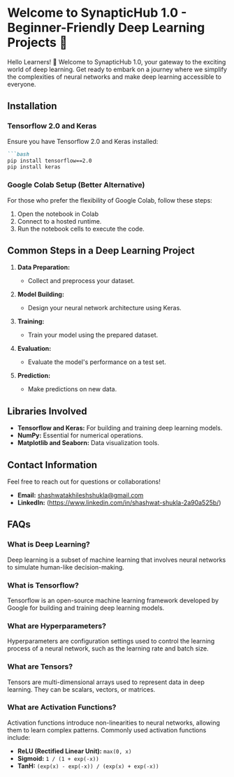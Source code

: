 # Welcome to SynapticHub 1.0 - Beginner-Friendly Deep Learning Projects 🚀

Hello Learners! 👋 Welcome to SynapticHub 1.0, your gateway to the exciting world of deep learning. Get ready to embark on a journey where we simplify the complexities of neural networks and make deep learning accessible to everyone.

## Installation

### Tensorflow 2.0 and Keras

Ensure you have Tensorflow 2.0 and Keras installed:
```markdown
```bash
pip install tensorflow==2.0
pip install keras
```

### Google Colab Setup (Better Alternative)

For those who prefer the flexibility of Google Colab, follow these steps:
1. Open the notebook in Colab
2. Connect to a hosted runtime.
3. Run the notebook cells to execute the code.

## Common Steps in a Deep Learning Project

1. **Data Preparation:**
   - Collect and preprocess your dataset.

2. **Model Building:**
   - Design your neural network architecture using Keras.

3. **Training:**
   - Train your model using the prepared dataset.

4. **Evaluation:**
   - Evaluate the model's performance on a test set.

5. **Prediction:**
   - Make predictions on new data.

## Libraries Involved

- **Tensorflow and Keras:** For building and training deep learning models.
- **NumPy:** Essential for numerical operations.
- **Matplotlib and Seaborn:** Data visualization tools.

## Contact Information

Feel free to reach out for questions or collaborations!

- **Email:** shashwatakhileshshukla@gmail.com
- **LinkedIn:** (https://www.linkedin.com/in/shashwat-shukla-2a90a525b/)

## FAQs

### What is Deep Learning?

Deep learning is a subset of machine learning that involves neural networks to simulate human-like decision-making.

### What is Tensorflow?

Tensorflow is an open-source machine learning framework developed by Google for building and training deep learning models.

### What are Hyperparameters?

Hyperparameters are configuration settings used to control the learning process of a neural network, such as the learning rate and batch size.

### What are Tensors?

Tensors are multi-dimensional arrays used to represent data in deep learning. They can be scalars, vectors, or matrices.

### What are Activation Functions?

Activation functions introduce non-linearities to neural networks, allowing them to learn complex patterns. Commonly used activation functions include:
- **ReLU (Rectified Linear Unit):** `max(0, x)`
- **Sigmoid:** `1 / (1 + exp(-x))`
- **TanH:** `(exp(x) - exp(-x)) / (exp(x) + exp(-x))`
